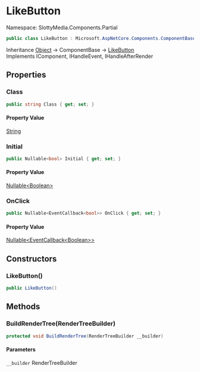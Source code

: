 # LikeButton

Namespace: SlottyMedia.Components.Partial

```csharp
public class LikeButton : Microsoft.AspNetCore.Components.ComponentBase, Microsoft.AspNetCore.Components.IComponent, Microsoft.AspNetCore.Components.IHandleEvent, Microsoft.AspNetCore.Components.IHandleAfterRender
```

Inheritance [Object](https://docs.microsoft.com/en-us/dotnet/api/system.object) → ComponentBase → [LikeButton](./slottymedia.components.partial.likebutton.md)<br>
Implements IComponent, IHandleEvent, IHandleAfterRender

## Properties

### **Class**

```csharp
public string Class { get; set; }
```

#### Property Value

[String](https://docs.microsoft.com/en-us/dotnet/api/system.string)<br>

### **Initial**

```csharp
public Nullable<bool> Initial { get; set; }
```

#### Property Value

[Nullable&lt;Boolean&gt;](https://docs.microsoft.com/en-us/dotnet/api/system.nullable-1)<br>

### **OnClick**

```csharp
public Nullable<EventCallback<bool>> OnClick { get; set; }
```

#### Property Value

[Nullable&lt;EventCallback&lt;Boolean&gt;&gt;](https://docs.microsoft.com/en-us/dotnet/api/system.nullable-1)<br>

## Constructors

### **LikeButton()**

```csharp
public LikeButton()
```

## Methods

### **BuildRenderTree(RenderTreeBuilder)**

```csharp
protected void BuildRenderTree(RenderTreeBuilder __builder)
```

#### Parameters

`__builder` RenderTreeBuilder<br>
